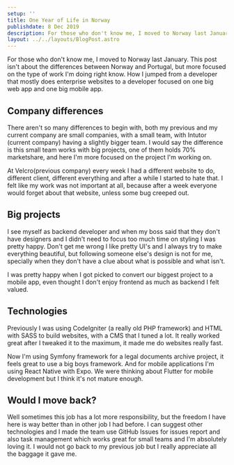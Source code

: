 ```yaml
---
setup: ''
title: One Year of Life in Norway
publishdate: 8 Dec 2019
description: For those who don't know me, I moved to Norway last January. This post isn't about the differences between Norway and Portugal, but more focused on the type of work I'm doing right know. How I jumped from a developer that mostly does enterprise websites to a developer focused on one big web app and one big mobile app.
layout: ../../layouts/BlogPost.astro
---
```


For those who don't know me, I moved to Norway last January. This post isn't about the differences between Norway and Portugal, but more focused on the type of work I'm doing right know. How I jumped from a developer that mostly does enterprise websites to a developer focused on one big web app and one big mobile app.

## Company differences

There aren't so many differences to begin with, both my previous and my current company are small companies, with a small team, with Intutor (current company) having a slightly bigger team. I would say the difference is this small team works with big projects, one of them holds 70% marketshare, and here I'm more focused on the project I'm working on.

At Velcro(previous company) every week I had a different website to do, different client, different everything and after a while I started to hate that. I felt like my work was not important at all, because after a week everyone would forget about that website, unless some bug creeped out.

## Big projects

I see myself as backend developer and when my boss said that they don't have designers and I didn't need to focus too much time on styling I was pretty happy. Don't get me wrong I like pretty UI's and I always try to make everything beautiful, but following someone else's design is not for me, specially when they don't have a clue about what is possible and what isn't.

I was pretty happy when I got picked to convert our biggest project to a mobile app, even thought I don't enjoy frontend as much as backend I felt valued.

## Technologies

Previously I was using CodeIgniter (a really old PHP framework) and HTML with SASS to build websites, with a CMS that I tuned a lot. It really worked great after I tweaked it to the maximum, it made me do websites really fast.

Now I'm using Symfony framework for a legal documents archive project, it feels great to use a big boys framework. And for mobile applications I'm using React Native with Expo. We were thinking about Flutter for mobile development but I think it's not mature enough.

## Would I move back?

Well sometimes this job has a lot more responsibility, but the freedom I have here is way better than in other job I had before. I can suggest other technologies and I made the team use GitHub Issues for issues report and also task management which works great for small teams and I'm absolutely loving it. I would not go back to my previous job but I really appreciate all the baggage it gave me.
